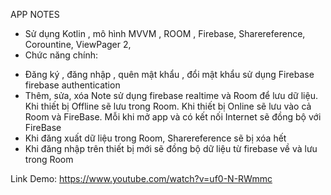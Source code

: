 APP NOTES
 - Sử dụng Kotlin , mô hình MVVM , ROOM , Firebase, Sharereference, Corountine, ViewPager 2, 
 - Chức năng chính:
 + Đăng ký , đăng nhập , quên mật khẩu , đổi mật khẩu sử dụng Firebase firebase authentication
 + Thêm, sửa, xóa Note sử dụng firebase realtime và Room để lưu dữ liệu. Khi thiết bị Offline sẽ lưu trong Room. Khi thiết bị Online sẽ lưu vào cả Room và FireBase. Mỗi khi mở app và có kết nối Internet sẽ đồng bộ với FireBase
 + Khi đăng xuất dữ liệu trong Room, Sharereference sẽ bị xóa hết 
 + Khi đăng nhập trên thiết bị mới sẽ đồng bộ dữ liệu từ firebase về và lưu trong Room

Link Demo: https://www.youtube.com/watch?v=uf0-N-RWmmc




